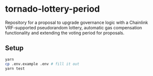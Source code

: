 # tornado-lottery-period

Repository for a proposal to upgrade governance logic with a Chainlink VRF-supported pseudorandom lottery, automatic gas compensation functionality and extending the voting period for proposals.

## Setup

```bash
yarn 
cp .env.example .env # fill it out
yarn test
```

